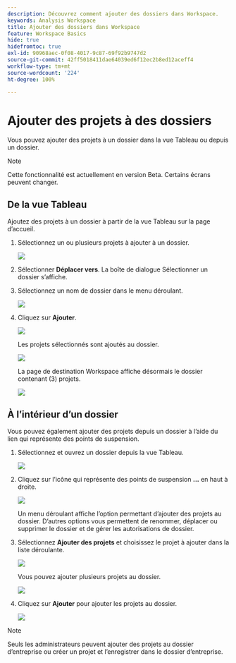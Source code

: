 ```yaml
---
description: Découvrez comment ajouter des dossiers dans Workspace.
keywords: Analysis Workspace
title: Ajouter des dossiers dans Workspace
feature: Workspace Basics
hide: true
hidefromtoc: true
exl-id: 90968aec-0f08-4017-9c87-69f92b9747d2
source-git-commit: 42ff5018411dae64039ed6f12ec2b8ed12aceff4
workflow-type: tm+mt
source-wordcount: '224'
ht-degree: 100%

---
```


# Ajouter des projets à des dossiers

Vous pouvez ajouter des projets à un dossier dans la vue Tableau ou depuis un dossier.

>[!NOTE]
>
>Cette fonctionnalité est actuellement en version Beta. Certains écrans peuvent changer.

## De la vue Tableau

Ajoutez des projets à un dossier à partir de la vue Tableau sur la page d’accueil.

1. Sélectionnez un ou plusieurs projets à ajouter à un dossier.

   ![](/help/analyze/analysis-workspace/build-workspace-project/assets/move-tv-selected.png)

1. Sélectionner **Déplacer vers**. La boîte de dialogue Sélectionner un dossier s’affiche.

1. Sélectionnez un nom de dossier dans le menu déroulant.

   ![](/help/analyze/analysis-workspace/build-workspace-project/assets/move-select-folder.png)

1. Cliquez sur **Ajouter**.

   ![](/help/analyze/analysis-workspace/build-workspace-project/assets/move-add.png)

   Les projets sélectionnés sont ajoutés au dossier.

   ![](/help/analyze/analysis-workspace/build-workspace-project/assets/move-projects-added.png)

   La page de destination Workspace affiche désormais le dossier contenant (3) projets.

   ![](/help/analyze/analysis-workspace/build-workspace-project/assets/move-folders-updated.png)

## À l’intérieur d’un dossier

Vous pouvez également ajouter des projets depuis un dossier à l’aide du lien qui représente des points de suspension.

1. Sélectionnez et ouvrez un dossier depuis la vue Tableau.

   ![](/help/analyze/analysis-workspace/build-workspace-project/assets/move-open-folder.png)

1. Cliquez sur l’icône qui représente des points de suspension **...** en haut à droite.

   ![](/help/analyze/analysis-workspace/build-workspace-project/assets/add-projects-elipsis.png)

   Un menu déroulant affiche l’option permettant d’ajouter des projets au dossier. D’autres options vous permettent de renommer, déplacer ou supprimer le dossier et de gérer les autorisations de dossier.

1. Sélectionnez **Ajouter des projets** et choisissez le projet à ajouter dans la liste déroulante.

   ![](/help/analyze/analysis-workspace/build-workspace-project/assets/select-add-projects.png)

   Vous pouvez ajouter plusieurs projets au dossier.

   ![](/help/analyze/analysis-workspace/build-workspace-project/assets/move-add-multiple-projects.png)

1. Cliquez sur **Ajouter** pour ajouter les projets au dossier.

   ![](/help/analyze/analysis-workspace/build-workspace-project/assets/move-added-items.png)


>[!NOTE]
>
>Seuls les administrateurs peuvent ajouter des projets au dossier d’entreprise ou créer un projet et l’enregistrer dans le dossier d’entreprise.
